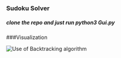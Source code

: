 ### Sudoku Solver

##### clone the repo and just run python3 Gui.py

###Visualization

![Use of Backtracking algorithm](https://media.giphy.com/media/NT4VpfaugOZspio3ov/giphy.gif)
